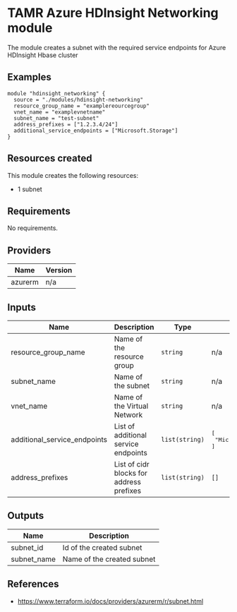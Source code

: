 # TAMR Azure HDInsight Networking module

The module creates a subnet with the required service endpoints for Azure HDInsight Hbase cluster

## Examples

```
module "hdinsight_networking" {
  source = "./modules/hdinsight-networking"
  resource_group_name = "examplereourcegroup"
  vnet_name = "examplevnetname"
  subnet_name = "test-subnet"
  address_prefixes = ["1.2.3.4/24"]
  additional_service_endpoints = ["Microsoft.Storage"]
}
```

## Resources created
This module creates the following resources:
* 1 subnet

<!-- BEGINNING OF PRE-COMMIT-TERRAFORM DOCS HOOK -->
## Requirements

No requirements.

## Providers

| Name | Version |
|------|---------|
| azurerm | n/a |

## Inputs

| Name | Description | Type | Default | Required |
|------|-------------|------|---------|:--------:|
| resource\_group\_name | Name of the resource group | `string` | n/a | yes |
| subnet\_name | Name of the subnet | `string` | n/a | yes |
| vnet\_name | Name of the Virtual Network | `string` | n/a | yes |
| additional\_service\_endpoints | List of additional service endpoints | `list(string)` | <pre>[<br>  "Microsoft.Storage"<br>]</pre> | no |
| address\_prefixes | List of cidr blocks for address prefixes | `list(string)` | `[]` | no |

## Outputs

| Name | Description |
|------|-------------|
| subnet\_id | Id of the created subnet |
| subnet\_name | Name of the created subnet |

<!-- END OF PRE-COMMIT-TERRAFORM DOCS HOOK -->

## References
- https://www.terraform.io/docs/providers/azurerm/r/subnet.html
